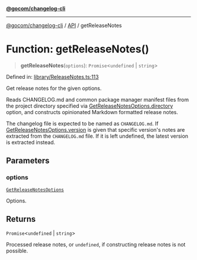 [**@gocom/changelog-cli**](../README.md)

***

[@gocom/changelog-cli](../README.md) / [API](../Public/API.md) / getReleaseNotes

# Function: getReleaseNotes()

> **getReleaseNotes**(`options`): `Promise`\<`undefined` \| `string`\>

Defined in: [library/ReleaseNotes.ts:113](https://github.com/gocom/changelog-cli/blob/2a2f9df57cf5178b5fd63582fdbde7eb7828bcea/src/library/ReleaseNotes.ts#L113)

Get release notes for the given options.

Reads CHANGELOG.md and common package manager manifest files from the project directory specified
via [GetReleaseNotesOptions.directory](../Options/API.GetReleaseNotesOptions.md#directory) option, and constructs opinionated Markdown formatted
release notes.

The changelog file is expected to be named as `CHANGELOG.md`. If [GetReleaseNotesOptions.version](../Options/API.GetReleaseNotesOptions.md#version) is given
that specific version's notes are extracted from the `CHANGELOG.md` file. If it is left undefined, the latest
version is extracted instead.

## Parameters

### options

[`GetReleaseNotesOptions`](../Options/API.GetReleaseNotesOptions.md)

Options.

## Returns

`Promise`\<`undefined` \| `string`\>

Processed release notes, or `undefined`, if constructing release notes is not possible.

